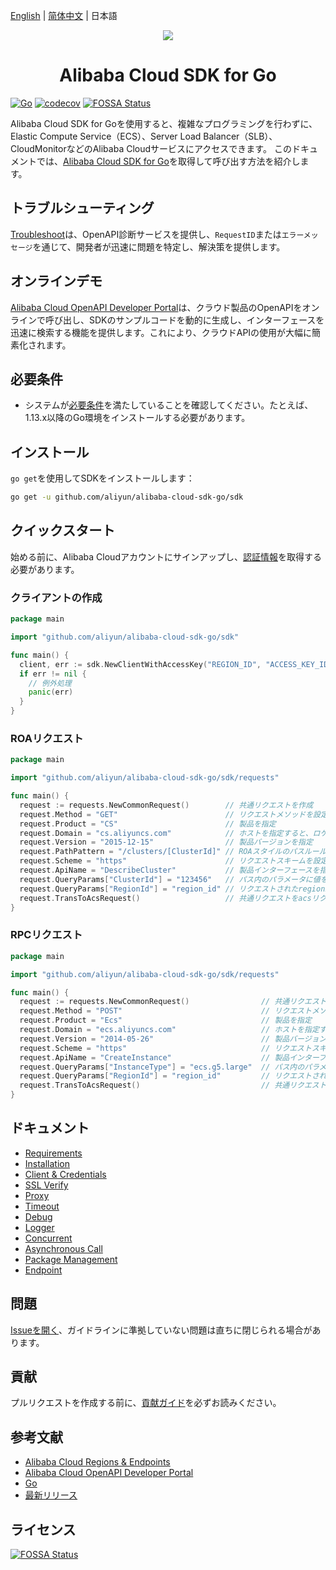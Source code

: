 [English](./README.md) | [简体中文](./README-CN.md) | 日本語

<p align="center">
<a href=" https://www.alibabacloud.com"><img src="https://aliyunsdk-pages.alicdn.com/icons/Aliyun.svg"></a>
</p>

<h1 align="center">Alibaba Cloud SDK for Go</h1>

[![Go](https://github.com/aliyun/alibaba-cloud-sdk-go/actions/workflows/go.yml/badge.svg)](https://github.com/aliyun/alibaba-cloud-sdk-go/actions/workflows/go.yml)
[![codecov](https://codecov.io/gh/aliyun/alibaba-cloud-sdk-go/graph/badge.svg?token=kHbylWc7aV)](https://codecov.io/gh/aliyun/alibaba-cloud-sdk-go)
[![FOSSA Status](https://app.fossa.io/api/projects/git%2Bgithub.com%2Faliyun%2Falibaba-cloud-sdk-go.svg?type=shield&issueType=license)](https://app.fossa.io/projects/git%2Bgithub.com%2Falibaba-cloud-sdk-go?ref=badge_shield&issueType=license)

Alibaba Cloud SDK for Goを使用すると、複雑なプログラミングを行わずに、Elastic Compute Service（ECS）、Server Load Balancer（SLB）、CloudMonitorなどのAlibaba Cloudサービスにアクセスできます。
このドキュメントでは、[Alibaba Cloud SDK for Go][SDK]を取得して呼び出す方法を紹介します。

## トラブルシューティング

[Troubleshoot](https://troubleshoot.api.aliyun.com/?source=github_sdk)は、OpenAPI診断サービスを提供し、`RequestID`または`エラーメッセージ`を通じて、開発者が迅速に問題を特定し、解決策を提供します。

## オンラインデモ

[Alibaba Cloud OpenAPI Developer Portal][open-api-portal]は、クラウド製品のOpenAPIをオンラインで呼び出し、SDKのサンプルコードを動的に生成し、インターフェースを迅速に検索する機能を提供します。これにより、クラウドAPIの使用が大幅に簡素化されます。

## 必要条件

- システムが[必要条件][Requirements]を満たしていることを確認してください。たとえば、1.13.x以降のGo環境をインストールする必要があります。

## インストール

`go get`を使用してSDKをインストールします：

```sh
go get -u github.com/aliyun/alibaba-cloud-sdk-go/sdk
```

## クイックスタート

始める前に、Alibaba Cloudアカウントにサインアップし、[認証情報](https://usercenter.console.aliyun.com/#/manage/ak)を取得する必要があります。

### クライアントの作成

```go
package main

import "github.com/aliyun/alibaba-cloud-sdk-go/sdk"

func main() {
  client, err := sdk.NewClientWithAccessKey("REGION_ID", "ACCESS_KEY_ID", "ACCESS_KEY_SECRET")
  if err != nil {
    // 例外処理
    panic(err)
  }
}
```

### ROAリクエスト

```go
package main

import "github.com/aliyun/alibaba-cloud-sdk-go/sdk/requests"

func main() {
  request := requests.NewCommonRequest()        // 共通リクエストを作成
  request.Method = "GET"                        // リクエストメソッドを設定
  request.Product = "CS"                        // 製品を指定
  request.Domain = "cs.aliyuncs.com"            // ホストを指定すると、ロケーションサービスは有効になりません。たとえば、認証タイプがBearer Tokenのサービスは指定する必要があります
  request.Version = "2015-12-15"                // 製品バージョンを指定
  request.PathPattern = "/clusters/[ClusterId]" // ROAスタイルのパスルールを指定
  request.Scheme = "https"                      // リクエストスキームを設定。デフォルトはhttp
  request.ApiName = "DescribeCluster"           // 製品インターフェースを指定
  request.QueryParams["ClusterId"] = "123456"   // パス内のパラメータに値を割り当て
  request.QueryParams["RegionId"] = "region_id" // リクエストされたregionIdを指定。指定しない場合は、クライアントのregionId、次にデフォルトのregionIdを使用
  request.TransToAcsRequest()                   // 共通リクエストをacsリクエストに変換。これはクライアントによって使用されます。
}
```

### RPCリクエスト

```go
package main

import "github.com/aliyun/alibaba-cloud-sdk-go/sdk/requests"

func main() {
  request := requests.NewCommonRequest()                // 共通リクエストを作成
  request.Method = "POST"                               // リクエストメソッドを設定
  request.Product = "Ecs"                               // 製品を指定
  request.Domain = "ecs.aliyuncs.com"                   // ホストを指定すると、ロケーションサービスは有効になりません。たとえば、認証タイプがBearer Tokenのサービスは指定する必要があります
  request.Version = "2014-05-26"                        // 製品バージョンを指定
  request.Scheme = "https"                              // リクエストスキームを設定。デフォルトはhttp
  request.ApiName = "CreateInstance"                    // 製品インターフェースを指定
  request.QueryParams["InstanceType"] = "ecs.g5.large"  // パス内のパラメータに値を割り当て
  request.QueryParams["RegionId"] = "region_id"         // リクエストされたregionIdを指定。指定しない場合は、クライアントのregionId、次にデフォルトのregionIdを使用
  request.TransToAcsRequest()                           // 共通リクエストをacsリクエストに変換。これはクライアントによって使用されます。
}
```

## ドキュメント

- [Requirements](docs/0-Requirements-JP.md)
- [Installation](docs/1-Installation-JP.md)
- [Client & Credentials](docs/2-Client-JP.md)
- [SSL Verify](docs/3-Verify-JP.md)
- [Proxy](docs/4-Proxy-JP.md)
- [Timeout](docs/5-Timeout-JP.md)
- [Debug](docs/6-Debug-JP.md)
- [Logger](docs/7-Logger-JP.md)
- [Concurrent](docs/8-Concurrent-JP.md)
- [Asynchronous Call](docs/9-Asynchronous-JP.md)
- [Package Management](docs/10-Package-Management-JP.md)
- [Endpoint](docs/11-Endpoint-JP.md)

## 問題

[Issueを開く][issue]、ガイドラインに準拠していない問題は直ちに閉じられる場合があります。

## 貢献

プルリクエストを作成する前に、[貢献ガイド](CONTRIBUTING.md)を必ずお読みください。

## 参考文献

- [Alibaba Cloud Regions & Endpoints][endpoints]
- [Alibaba Cloud OpenAPI Developer Portal][open-api-portal]
- [Go][go]
- [最新リリース][latest-release]

## ライセンス

[![FOSSA Status](https://app.fossa.io/api/projects/git%2Bgithub.com%2Faliyun%2Falibaba-cloud-sdk-go.svg?type=large)](https://app.fossa.io/projects/git%2Bgithub.com%2Faliyun%2Falibaba-cloud-sdk-go?ref=badge_large)

[SDK]: https://github.com/aliyun/alibaba-cloud-sdk-go
[issue]: https://github.com/aliyun/alibaba-cloud-sdk-go/issues/new
[open-api-portal]: https://api.aliyun.com/
[latest-release]: https://github.com/aliyun/alibaba-cloud-sdk-go/releases
[go]: https://golang.org/dl/
[endpoints]: https://developer.aliyun.com/endpoints
[Requirements]: docs/0-Requirements-JP.md
